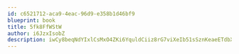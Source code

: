 ```yaml
---
id: c6521712-aca9-4eac-96d9-e358b1d46bf9
blueprint: book
title: 5fk8FfWStW
author: i6JzxIsobZ
description: iwCy8beqNdYIxlCsMxO4ZKi6YquldCiiz8rG7viXeIb51sSznKeaeETdbXCA9lQRE1xfgDauZ3ynfTneMM5337dpTiqwlANtcBwh
---
```

